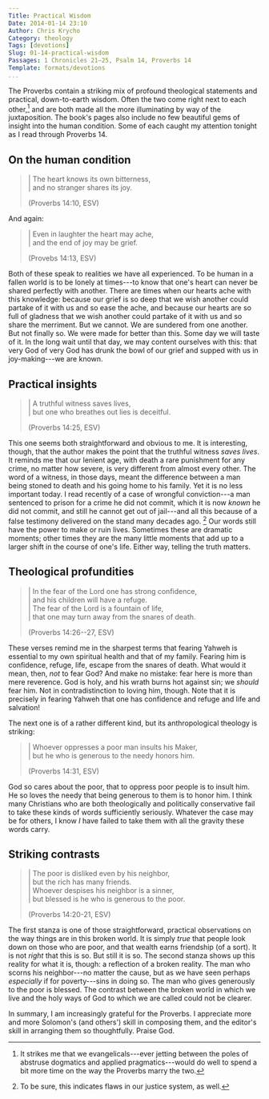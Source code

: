 ```yaml
---
Title: Practical Wisdom
Date: 2014-01-14 23:10
Author: Chris Krycho
Category: theology
Tags: [devotions]
Slug: 01-14-practical-wisdom
Passages: 1 Chronicles 21–25, Psalm 14, Proverbs 14
Template: formats/devotions
...
```


The Proverbs contain a striking mix of profound theological statements and
practical, down-to-earth wisdom. Often the two come right next to each
other,[^contrast?] and are both made all the more illuminating by way of the
juxtaposition. The book's pages also include no few beautiful gems of insight
into the human condition. Some of each caught my attention tonight as I read
through Proverbs 14.

## On the human condition

> | The heart knows its own bitterness,  
> |     and no stranger shares its joy.
> 
> (Proverbs 14:10, ESV)

And again:

> | Even in laughter the heart may ache,  
> |     and the end of joy may be grief.
> 
> (Provebs 14:13, ESV)

Both of these speak to realities we have all experienced. To be human in a
fallen world is to be lonely at times---to know that one's heart can never be
shared perfectly with another. There are times when our hearts ache with this
knowledge: because our grief is so deep that we wish another could partake of it
with us and so ease the ache, and because our hearts are so full of gladness
that we wish another could partake of it with us and so share the merriment. But
we cannot. We are sundered from one another. But not finally so. We were made
for better than this. Some day we will taste of it. In the long wait until that
day, we may content ourselves with this: that very God of very God has drunk the
bowl of our grief and supped with us in joy-making---we are known.

## Practical insights

> | A truthful witness saves lives,  
> |     but one who breathes out lies is deceitful.
> 
> (Proverbs 14:25, ESV)

This one seems both straightforward and obvious to me. It is interesting,
though, that the author makes the point that the truthful witness *saves lives*.
It reminds me that our lenient age, with death a rare punishment for any crime,
no matter how severe, is very different from almost every other. The word of a
witness, in those days, meant the difference between a man being stoned to death
and his going home to his family. Yet it is no less important today. I read
recently of a case of wrongful conviction---a man sentenced to prison for a
crime he did not commit, which it is now *known* he did not commit, and still he
cannot get out of jail---and all this because of a false testimony delivered on
the stand many decades ago. [^justice] Our words still have the power to make or
ruin lives. Sometimes these are dramatic moments; other times they are the many
little moments that add up to a larger shift in the course of one's life. Either
way, telling the truth matters.

## Theological profundities

> | In the fear of the <span class=smcp>Lord</span> one has strong confidence,  
> |     and his children will have a refuge.  
> | The fear of the <span class=smcp>Lord</span> is a fountain of life,  
> |     that one may turn away from the snares of death.
> 
> (Proverbs 14:26--27, ESV)

These verses remind me in the sharpest terms that fearing Yahweh is essential to
my own spiritual health and that of my family. Fearing him is confidence,
refuge, life, escape from the snares of death. What would it mean, then, *not*
to fear God? And make no mistake: fear here is more than mere reverence. God is
holy, and his wrath burns hot against sin; we *should* fear him. Not in
contradistinction to loving him, though. Note that it is precisely in fearing
Yahweh that one has confidence and refuge and life and salvation!

The next one is of a rather different kind, but its anthropological theology is
striking:

> | Whoever oppresses a poor man insults his Maker,  
> |    but he who is generous to the needy honors him.
> 
> (Proverbs 14:31, ESV)

God so cares about the poor, that to oppress poor people is to insult him. He so
loves the needy that being generous to them is to honor him. I think many
Christians who are both theologically and politically conservative fail to take
these kinds of words sufficiently seriously. Whatever the case may be for
others, I know *I* have failed to take them with all the gravity these words
carry.

## Striking contrasts

> | The poor is disliked even by his neighbor,  
> |     but the rich has many friends.  
> | Whoever despises his neighbor is a sinner,  
> |     but blessed is he who is generous to the poor.
> 
> (Proverbs 14:20-21, ESV)

The first stanza is one of those straightforward, practical observations on the
way things are in this broken world. It is simply *true* that people look down
on those who are poor, and that wealth earns friendship (of a sort). It is not
*right* that this is so. But still it is so. The second stanza shows up this
reality for what it is, though: a reflection of a broken reality. The man who
scorns his neighbor---no matter the cause, but as we have seen perhaps
*especially* if for poverty---sins in doing so. The man who gives generously to
the poor is blessed. The contrast between the broken world in which we live and
the holy ways of God to which we are called could not be clearer.

In summary, I am increasingly grateful for the Proverbs. I appreciate more and
more Solomon's (and others') skill in composing them, and the editor's skill in
arranging them so thoughtfully. Praise God.

[^contrast?]: It strikes me that we evangelicals---ever jetting between the
    poles of abstruse dogmatics and applied pragmatics---would do well to spend
    a bit more time on the way the Proverbs marry the two.

[^justice]: To be sure, this indicates flaws in our justice system, as well.